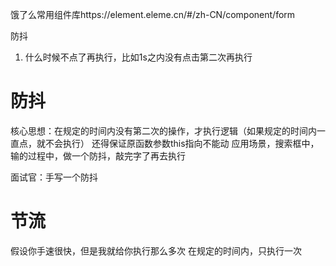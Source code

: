 饿了么常用组件库https://element.eleme.cn/#/zh-CN/component/form

防抖
1. 什么时候不点了再执行，比如1s之内没有点击第二次再执行

# 防抖
核心思想：在规定的时间内没有第二次的操作，才执行逻辑（如果规定的时间内一直点，就不会执行）
还得保证原函数参数this指向不能动
应用场景，搜索框中，输的过程中，做一个防抖，敲完字了再去执行

面试官：手写一个防抖

# 节流
假设你手速很快，但是我就给你执行那么多次
在规定的时间内，只执行一次